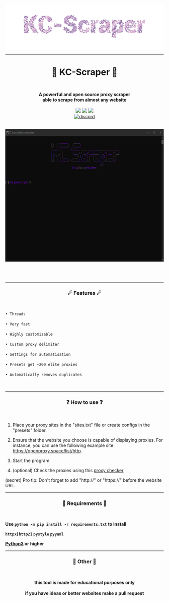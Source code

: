 <div align="center">
<img src="assets/logo.svg">
</div>

---

# <p align="center">👾 KC-Scraper 👾</p>
<br>

<div align="center">
<strong>A powerful and open source proxy scraper <br> able to scrape from almost any website </strong>
</div>

<br>

<div align="center">
<img src="https://img.shields.io/github/downloads/Kuucheen/KC-Scraper/total.svg">
<img src="https://img.shields.io/github/license/Kuucheen/KC-Scraper.svg">
<img src="https://img.shields.io/github/issues/Kuucheen/KC-Scraper.svg">
<br>
<a href="https://discord.gg/7FWAGXzhkC">
  <img src="https://img.shields.io/discord/1196551495571738665?logo=discord&colorB=7289DA&style=flat-square" alt="discord">
</a>
</div>

<br>

<p align="center">
<img src="assets/preview.gif" width="800" height=420">
</p>
<br>
<br>

-----

### <p align="center">☄ Features ☄</p>
<br>

    • Threads
                     
    • Very fast

    • Highly customizable
    
    • Custom proxy delimiter

    • Settings for automatisation
                     
    • Presets get ~200 elite proxies

    • Automatically removes duplicates

<br>

-----

### <p align="center">❓ How to use ❓</p>
<br>

 1. Place your proxy sites in the "sites.txt" file or create configs in the "presets" folder.


 2. Ensure that the website you choose is capable of displaying proxies. For instance, you can use 
    the following example site: https://openproxy.space/list/http.


4. Start the program


5. (optional) Check the proxies using this [proxy checker](https://github.com/Kuucheen/KC-Checker)

(secret) Pro tip: Don't forget to add "http://" or "https://" before the website URL.
<br>

-----

### <p align="center">🔩 Requirements 🔩</p>
<br>

<strong>Use `python -m pip install -r requirements.txt` to install


`httpx[http2]`
`pystyle`
`pyyaml`

<a href="https://www.python.org/">Python3</a> or higher
<br>

----
### <p align="center">📌 Other 📌</p>
<br>                                 
<p align="center"><strong>this tool is made for educational purposes only</strong><br><br>if you have ideas or better websites make a pull request</p>

